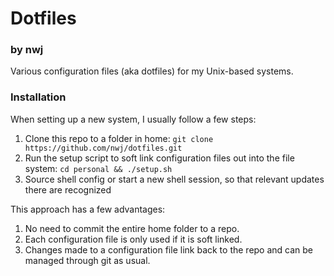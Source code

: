 # Dotfiles

### by nwj

Various configuration files (aka dotfiles) for my Unix-based systems.

### Installation

When setting up a new system, I usually follow a few steps:

1.  Clone this repo to a folder in home: `git clone https://github.com/nwj/dotfiles.git`
2.  Run the setup script to soft link configuration files out into the file system: `cd personal && ./setup.sh`
3.  Source shell config or start a new shell session, so that relevant updates there are recognized

This approach has a few advantages:

1.  No need to commit the entire home folder to a repo.
2.  Each configuration file is only used if it is soft linked.
3.  Changes made to a configuration file link back to the repo and can be managed through git as usual.
